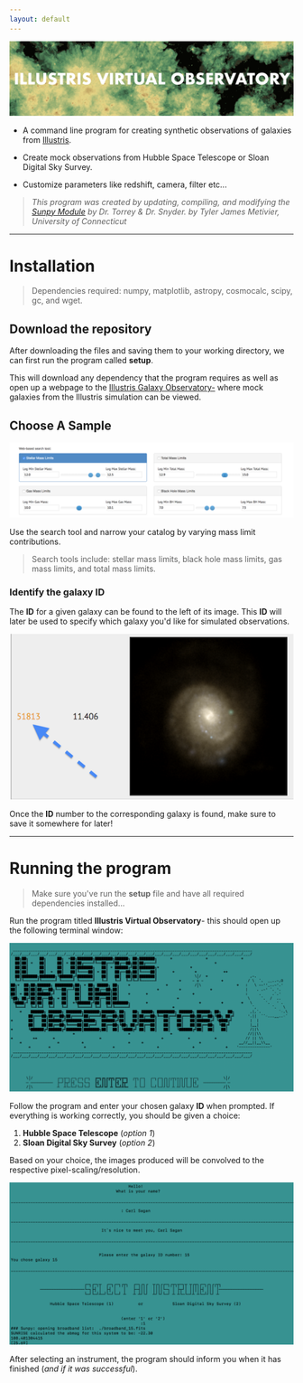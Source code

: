 ```yaml
---
layout: default
---
```

![Logo](new.png)

*   A command line program for creating synthetic observations of galaxies from [Illustris](http://www.illustris-project.org/).

*   Create mock observations from Hubble Space Telescope or Sloan Digital Sky Survey.

*   Customize parameters like redshift, camera, filter etc...


>_This program was created by updating, compiling, and modifying the [Sunpy Module](http://www.github.com/ptorrey/sunpy/) by Dr. Torrey & Dr. Snyder._
>_by Tyler James Metivier, University of Connecticut_
* * *

# Installation

>Dependencies required: numpy, matplotlib, astropy, cosmocalc, scipy, gc, and wget.

## Download the repository

After downloading the files and saving them to your working directory, we can first run the program called **setup**.  

This will download any dependency that the program requires as well as open up a webpage to the [Illustris Galaxy Observatory-](http://www.illustris-project.org/galaxy_obs/) where mock galaxies from the Illustris simulation can be viewed. 

## Choose A Sample

![Search](p1.png)

Use the search tool and narrow your catalog by varying mass limit contributions. 

>Search tools include: stellar mass limits, black hole mass limits, gas mass limits, and total mass limits.


### Identify the galaxy ID

The **ID** for a given galaxy can be found to the left of its image. This **ID** will later be used to specify which galaxy you'd like for simulated observations. 

![ID](p2.png)

Once the **ID** number to the corresponding galaxy is found, make sure to save it somewhere for later! 

* * * 

# Running the program
> Make sure you've run the **setup** file and have all required dependencies installed...

Run the program titled **Illustris Virtual Observatory**- this should open up the following terminal window:

![Program](p3.png)

Follow the program and enter your chosen galaxy **ID** when prompted. If everything is working correctly, you should be given a choice:
1. **Hubble Space Telescope** (_option 1_)
2. **Sloan Digital Sky Survey** (_option 2_)

Based on your choice, the images produced will be convolved to the respective pixel-scaling/resolution. 

![Also Program](p4.png)

After selecting an instrument, the program should inform you when it has finished (_and if it was successful_). 



















